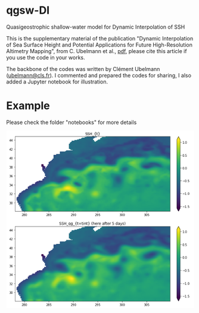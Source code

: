
# qgsw-DI
Quasigeostrophic shallow-water model for Dynamic Interpolation of SSH

This is the supplementary material of the publication "Dynamic Interpolation of Sea Surface Height and Potential Applications for Future High-Resolution Altimetry Mapping", from C. Ubelmann et al., [pdf](https://journals.ametsoc.org/doi/abs/10.1175/JTECH-D-14-00152.1), please cite this article if you use the code in your works.

The backbone of the codes was written by Clément Ubelmann (ubelmann@cls.fr). I commented and prepared the codes for sharing, I also added a Jupyter notebook for illustration.

# Example

Please check the folder "notebooks" for more details

![](example_qgSSH.png)
